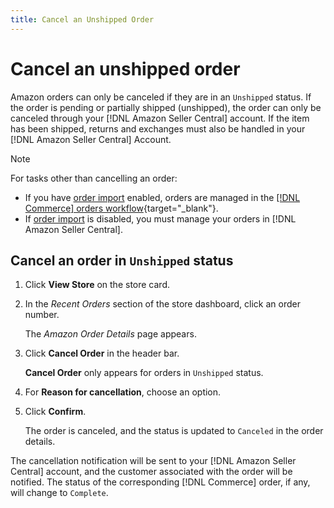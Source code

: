 ```yaml
---
title: Cancel an Unshipped Order
---
```


# Cancel an unshipped order

Amazon orders can only be canceled if they are in an `Unshipped` status. If the order is pending or partially shipped (unshipped), the order can only be canceled through your [!DNL Amazon Seller Central] account. If the item has been shipped, returns and exchanges must also be handled in your [!DNL Amazon Seller Central] Account.

>[!NOTE]
>
>For tasks other than cancelling an order:
>
>- If you have [order import](./order-settings.md) enabled, orders are managed in the [[!DNL Commerce] orders workflow](https://docs.magento.com/user-guide/sales/orders.html){target="_blank"}.
>- If [order import](./order-settings.md) is disabled, you must manage your orders in [!DNL Amazon Seller Central].

## Cancel an order in `Unshipped` status

1. Click **View Store** on the store card.

1. In the _Recent Orders_ section of the store dashboard, click an order number.

    The _Amazon Order Details_ page appears.

1. Click **Cancel Order** in the header bar.

    **Cancel Order** only appears for orders in `Unshipped` status.

1. For **Reason for cancellation**, choose an option.

1. Click **Confirm**.

    The order is canceled, and the status is updated to `Canceled` in the order details.

The cancellation notification will be sent to your [!DNL Amazon Seller Central] account, and the customer associated with the order will be notified. The status of the corresponding [!DNL Commerce] order, if any, will change to `Complete`.
